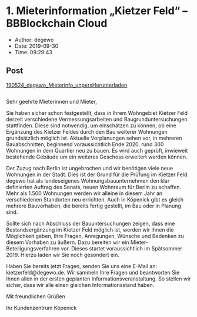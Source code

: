 # 1. Mieterinformation &#8222;Kietzer Feld&#8220; &#8211; BBBlockchain Cloud

- Author: degewo
- Date: 2019-09-30
- Time: 09:29:43

## Post


<div class="wp-block-file"><a href="../wp-content/uploads/2019/09/190524_degewo_Mieterinfo_unpers.pdf">190524_degewo_Mieterinfo_unpers</a><a href="../wp-content/uploads/2019/09/190524_degewo_Mieterinfo_unpers.pdf" class="wp-block-file__button" download>Herunterladen</a></div>



<figure class="wp-block-image"><img alt="" /></figure>



<p>Sehr geehrte Mieterinnen und Mieter,</p>



<p>Sie haben sicher schon festgestellt, dass in Ihrem Wohngebiet Kietzer Feld derzeit verschiedene Vermessungsarbeiten und Baugrunduntersuchungen stattfinden. Diese sind notwendig, um einschätzen zu können, ob eine Ergänzung des Kietzer Feldes durch den Bau weiterer Wohnungen grundsätzlich möglich ist. Aktuelle Vorplanungen sehen vor, in mehreren Bauabschnitten, beginnend voraussichtlich Ende 2020, rund 300 Wohnungen in dem Quartier neu zu bauen. Es wird auch geprüft, inwieweit bestehende Gebäude um ein weiteres Geschoss erweitert werden können.</p>



<p>Der Zuzug nach Berlin ist ungebrochen und wir benötigen viele neue Wohnungen in der Stadt. Dies ist der Grund für die Prüfung im Kietzer Feld. degewo hat als landeseigenes Wohnungsbauunternehmen den klar definierten Auftrag des Senats, neuen Wohnraum für Berlin zu schaffen. Mehr als 1.500 Wohnungen werden wir alleine in diesem Jahr an verschiedenen Standorten neu errichten. Auch in Köpenick gibt es gleich mehrere Bauvorhaben, die bereits fertig gestellt, im Bau oder in Planung sind.</p>



<p>Sollte sich nach Abschluss der Bauuntersuchungen zeigen, dass eine Bestandsergänzung im Kietzer Feld möglich ist, werden wir Ihnen die Möglichkeit geben, Ihre Fragen, Anregungen, Wünsche und Bedenken zu diesem Vorhaben zu äußern. Dazu bereiten wir ein Mieter-Beteiligungsverfahren vor. Dieses startet voraussichtlich im Spätsommer 2019. Hierzu laden wir Sie noch gesondert ein.</p>



<p>Haben Sie bereits jetzt Fragen, senden Sie uns eine E-Mail an: kietzerfeld@degewo.de. Wir sammeln Ihre Fragen und beantworten Sie Ihnen allen in der ersten geplanten Informationsveranstaltung. So stellen wir sicher, dass wir alle einen gleichen Informationsstand haben.</p>



<p>Mit freundlichen Grüßen</p>



<p>Ihr Kundenzentrum Köpenick</p>
